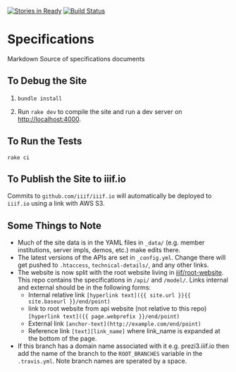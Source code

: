 [![Stories in Ready](https://badge.waffle.io/IIIF/iiif.io.png?label=ready&title=Ready)](https://waffle.io/IIIF/iiif.io)
[![Build Status](https://travis-ci.org/IIIF/iiif.io.svg?branch=master)](https://travis-ci.org/IIIF/iiif.io)

# Specifications

Markdown Source of specifications documents

## To Debug the Site

 1. `bundle install`

 2. Run `rake dev` to compile the site and run a dev server on [http://localhost:4000](http://localhost:4000).

## To Run the Tests

```
rake ci
```

## To Publish the Site to iiif.io

Commits to `github.com/iiif/iiif.io` will automatically be deployed to `iiif.io` using a link with AWS S3.

## Some Things to Note

 * Much of the site data is in the YAML files in `_data/` (e.g. member institutions, server impls, demos, etc.) make edits there.
 * The latest versions of the APIs are set in `_config.yml`. Change there will get pushed to `.htaccess`, `technical-details/`, and any other links.
 * The website is now split with the root website living in [iiif/root-website](https://github.com/IIIF/iiif-root-website). This repo contains the specifications in `/api/` and `/model/`. Links internal and external should be in the following forms:
    * Internal relative link `[hyperlink text]({{ site.url }}{{ site.baseurl }}/end/point)`
    * link to root website from api website (not relative to this repo) `[hyperlink text]({{ page.webprefix }}/end/point)`
    * External link `[anchor-text](http://example.com/end/point)`
    * Reference link `[text][link_name]` where link_name is expanded at the bottom of the page.
 * If this branch has a domain name associated with it e.g. prezi3.iiif.io then add the name of the branch to the `ROOT_BRANCHES` variable in the `.travis.yml`. Note branch names are sperated by a space.    
